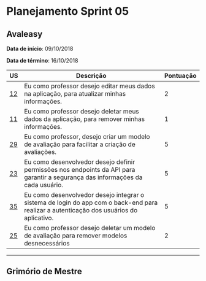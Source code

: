 # Planejamento Sprint 05

## Avaleasy

**Data de início**: 09/10/2018

**Data de término**: 16/10/2018

| US | Descrição | Pontuação |
|---|---|---|
| [12](https://github.com/MPS-FGA/Avaleasy-app/issues/12) | Eu como professor desejo editar meus dados na aplicação, para atualizar minhas informações.| 2  |
| [11](https://github.com/MPS-FGA/Avaleasy-app/issues/11) | Eu como professor desejo deletar meus dados da aplicação, para remover minhas informações.| 1 |
| [29](https://github.com/MPS-FGA/Avaleasy-app/issues/29) | Eu como professor, desejo criar um modelo de avaliação para facilitar a criação de avaliações.| 5 |
| [23](https://github.com/MPS-FGA/Avaleasy-backend/issues/23) | Eu como desenvolvedor desejo definir permissões nos endpoints da API para garantir a segurança das informações da cada usuário. | 5 |
|[35](https://github.com/MPS-FGA/Avaleasy-app/issues/35) | Eu como desenvolvedor desejo integrar o sistema de login do app com o back-end para realizar a autenticação dos usuários do aplicativo.| 5 |
|[25](https://github.com/MPS-FGA/Avaleasy-backend/issues/25) | Eu como professor desejo deletar um modelo de avaliação para remover modelos desnecessários | 2 |

-----------

## Grimório de Mestre

